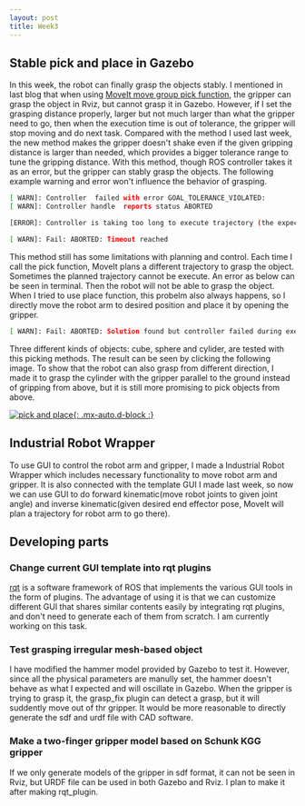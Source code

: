 ```yaml
---
layout: post
title: Week3
---
```


## Stable pick and place in Gazebo

In this week, the robot can finally grasp the objects stably. I mentioned in last blog that when using [MoveIt move group pick function](http://docs.ros.org/melodic/api/moveit_commander/html/classmoveit__commander_1_1move__group_1_1MoveGroupCommander.html), the gripper can grasp the object in Rviz, but cannot grasp it in Gazebo. However, if I set the grasping distance properly, larger but not much larger than what the gripper need to go, then when the execution time is out of tolerance, the gripper will stop moving and do next task.  Compared with the method I used last week, the new method makes the gripper doesn't shake even if the given gripping distance is larger than needed, which provides a bigger tolerance range to tune the gripping distance. With this method, though ROS controller takes it as an error, but the gripper can stably grasp the objects. The following example warning and error won't influence the behavior of grasping.

```bash
[ WARN]: Controller  failed with error GOAL_TOLERANCE_VIOLATED: 
[ WARN]: Controller handle  reports status ABORTED

[ERROR]: Controller is taking too long to execute trajectory (the expected upper bound for the trajectory execution was 1.231552 seconds). Stopping trajectory.

[ WARN]: Fail: ABORTED: Timeout reached
```

This method still has some limitations with planning and control. Each time I call the pick function, MoveIt plans a different trajectory to grasp the object. Sometimes the planned trajectory cannot be execute. An error as below can be seen in terminal. Then the robot will not be able to grasp the object. When I tried to use place function, this probelm also always happens, so I directly move the robot arm to desired position and place it by opening the gripper.

```bash
[ WARN]: Fail: ABORTED: Solution found but controller failed during execution
```

Three different kinds of objects: cube, sphere and cylider, are tested with this picking methods. The result can be seen by clicking the following image. To show that the robot can also grasp from different direction, I made it to grasp the cylinder with the gripper parallel to the ground instead of gripping from above, but it is still more promising to pick objects from above.

[![pick and place](https://img.youtube.com/vi/HEDsM0PatiU/0.jpg){: .mx-auto.d-block :}](https://youtu.be/HEDsM0PatiU)
  
## Industrial Robot Wrapper

To use GUI to control the robot arm and gripper, I made a Industrial Robot Wrapper which includes necessary functionality to move robot arm and gripper. It is also connected with the template GUI I made last week, so now we can use GUI to do forward kinematic(move robot joints to given joint angle) and inverse kinematic(given desired end effector pose, MoveIt will plan a trajectory for robot arm to go there).

## Developing parts

### Change current GUI template into rqt plugins
[rqt](http://wiki.ros.org/rqt?distro=noetic) is a software framework of ROS that implements the various GUI tools in the form of plugins. The advantage of using it is that we can customize different GUI that shares similar contents easily by integrating rqt plugins, and don't need to generate each of them from scratch. I am currently working on this task.

### Test grasping irregular mesh-based object
I have modified the hammer model provided by Gazebo to test it. However, since all the physical parameters are manully set, the hammer doesn't behave as what I expected and will oscillate in Gazebo. When the gripper is trying to grasp it, the grasp_fix plugin can detect a grasp, but it will suddently move out of thr gripper. It would be more reasonable to directly generate the sdf and urdf file with CAD software.

### Make a two-finger gripper model based on Schunk KGG gripper
If we only generate models of the gripper in sdf format, it can not be seen in Rviz, but URDF file can be used in both Gazebo and Rviz. I plan to make it after making rqt_plugin.